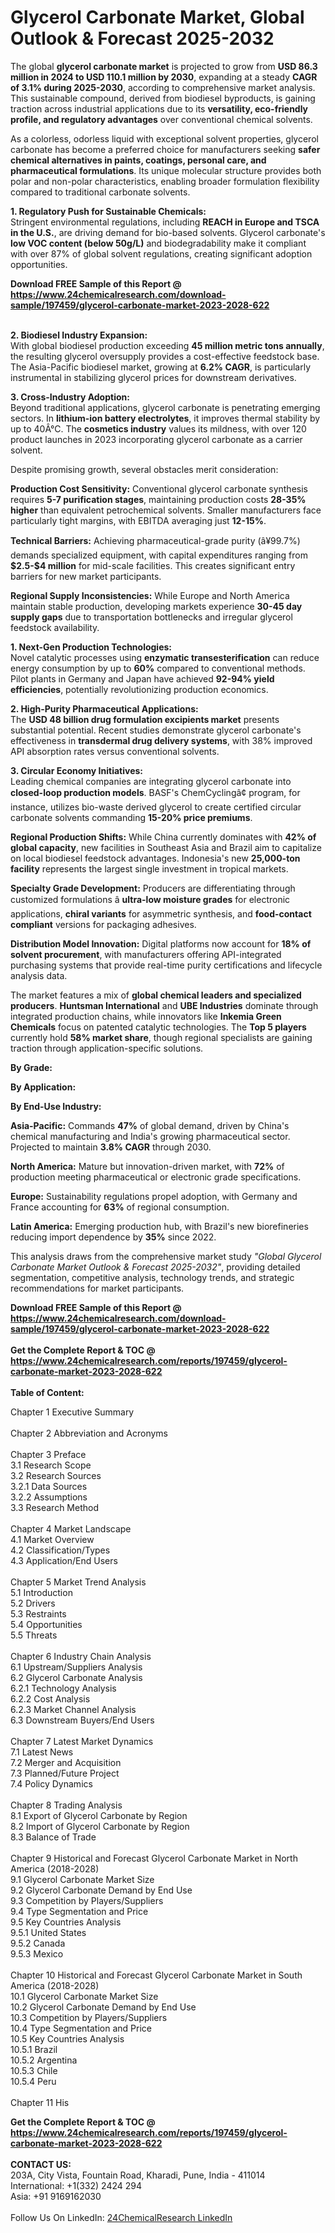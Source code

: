 <h1>Glycerol Carbonate Market, Global Outlook &amp; Forecast 2025-2032</h1><p>The global <strong>glycerol carbonate market</strong> is projected to grow from <strong>USD 86.3 million in 2024 to USD 110.1 million by 2030</strong>, expanding at a steady <strong>CAGR of 3.1% during 2025-2030</strong>, according to comprehensive market analysis. This sustainable compound, derived from biodiesel byproducts, is gaining traction across industrial applications due to its <strong>versatility, eco-friendly profile, and regulatory advantages</strong> over conventional chemical solvents.</p><p>As a colorless, odorless liquid with exceptional solvent properties, glycerol carbonate has become a preferred choice for manufacturers seeking <strong>safer chemical alternatives in paints, coatings, personal care, and pharmaceutical formulations</strong>. Its unique molecular structure provides both polar and non-polar characteristics, enabling broader formulation flexibility compared to traditional carbonate solvents.</p><p><strong>1. Regulatory Push for Sustainable Chemicals:</strong><br> 
Stringent environmental regulations, including <strong>REACH in Europe and TSCA in the U.S.</strong>, are driving demand for bio-based solvents. Glycerol carbonate's <strong>low VOC content (below 50g/L)</strong> and biodegradability make it compliant with over 87% of global solvent regulations, creating significant adoption opportunities.</p><div><b>Download FREE Sample of this Report @ 
            <a href="https://www.24chemicalresearch.com/download-sample/197459/glycerol-carbonate-market-2023-2028-622">
            https://www.24chemicalresearch.com/download-sample/197459/glycerol-carbonate-market-2023-2028-622</a></b></div><br><p><strong>2. Biodiesel Industry Expansion:</strong><br>
With global biodiesel production exceeding <strong>45 million metric tons annually</strong>, the resulting glycerol oversupply provides a cost-effective feedstock base. The Asia-Pacific biodiesel market, growing at <strong>6.2% CAGR</strong>, is particularly instrumental in stabilizing glycerol prices for downstream derivatives.</p><p><strong>3. Cross-Industry Adoption:</strong><br>
Beyond traditional applications, glycerol carbonate is penetrating emerging sectors. In <strong>lithium-ion battery electrolytes</strong>, it improves thermal stability by up to 40Â°C. The <strong>cosmetics industry</strong> values its mildness, with over 120 product launches in 2023 incorporating glycerol carbonate as a carrier solvent.</p><p>Despite promising growth, several obstacles merit consideration:</p><p><strong>Production Cost Sensitivity:</strong> Conventional glycerol carbonate synthesis requires <strong>5-7 purification stages</strong>, maintaining production costs <strong>28-35% higher</strong> than equivalent petrochemical solvents. Smaller manufacturers face particularly tight margins, with EBITDA averaging just <strong>12-15%</strong>.</p><p><strong>Technical Barriers:</strong> Achieving pharmaceutical-grade purity (â¥99.7%) demands specialized equipment, with capital expenditures ranging from <strong>$2.5-$4 million</strong> for mid-scale facilities. This creates significant entry barriers for new market participants.</p><p><strong>Regional Supply Inconsistencies:</strong> While Europe and North America maintain stable production, developing markets experience <strong>30-45 day supply gaps</strong> due to transportation bottlenecks and irregular glycerol feedstock availability.</p><p><strong>1. Next-Gen Production Technologies:</strong><br>
Novel catalytic processes using <strong>enzymatic transesterification</strong> can reduce energy consumption by up to <strong>60%</strong> compared to conventional methods. Pilot plants in Germany and Japan have achieved <strong>92-94% yield efficiencies</strong>, potentially revolutionizing production economics.</p><p><strong>2. High-Purity Pharmaceutical Applications:</strong><br>
The <strong>USD 48 billion drug formulation excipients market</strong> presents substantial potential. Recent studies demonstrate glycerol carbonate's effectiveness in <strong>transdermal drug delivery systems</strong>, with 38% improved API absorption rates versus conventional solvents.</p><p><strong>3. Circular Economy Initiatives:</strong><br>
Leading chemical companies are integrating glycerol carbonate into <strong>closed-loop production models</strong>. BASF's ChemCyclingâ¢ program, for instance, utilizes bio-waste derived glycerol to create certified circular carbonate solvents commanding <strong>15-20% price premiums</strong>.</p><p><strong>Regional Production Shifts:</strong> While China currently dominates with <strong>42% of global capacity</strong>, new facilities in Southeast Asia and Brazil aim to capitalize on local biodiesel feedstock advantages. Indonesia's new <strong>25,000-ton facility</strong> represents the largest single investment in tropical markets.</p><p><strong>Specialty Grade Development:</strong> Producers are differentiating through customized formulations â <strong>ultra-low moisture grades</strong> for electronic applications, <strong>chiral variants</strong> for asymmetric synthesis, and <strong>food-contact compliant</strong> versions for packaging adhesives.</p><p><strong>Distribution Model Innovation:</strong> Digital platforms now account for <strong>18% of solvent procurement</strong>, with manufacturers offering API-integrated purchasing systems that provide real-time purity certifications and lifecycle analysis data.</p><p>The market features a mix of <strong>global chemical leaders and specialized producers</strong>. <strong>Huntsman International</strong> and <strong>UBE Industries</strong> dominate through integrated production chains, while innovators like <strong>Inkemia Green Chemicals</strong> focus on patented catalytic technologies. The <strong>Top 5 players</strong> currently hold <strong>58% market share</strong>, though regional specialists are gaining traction through application-specific solutions.</p><p><strong>By Grade:</strong></p><p><strong>By Application:</strong></p><p><strong>By End-Use Industry:</strong></p><p><strong>Asia-Pacific:</strong> Commands <strong>47%</strong> of global demand, driven by China's chemical manufacturing and India's growing pharmaceutical sector. Projected to maintain <strong>3.8% CAGR</strong> through 2030.</p><p><strong>North America:</strong> Mature but innovation-driven market, with <strong>72%</strong> of production meeting pharmaceutical or electronic grade specifications.</p><p><strong>Europe:</strong> Sustainability regulations propel adoption, with Germany and France accounting for <strong>63%</strong> of regional consumption.</p><p><strong>Latin America:</strong> Emerging production hub, with Brazil's new biorefineries reducing import dependence by <strong>35%</strong> since 2022.</p><p>This analysis draws from the comprehensive market study <em>"Global Glycerol Carbonate Market Outlook &amp; Forecast 2025-2032"</em>, providing detailed segmentation, competitive analysis, technology trends, and strategic recommendations for market participants.</p><div><b>Download FREE Sample of this Report @ 
            <a href="https://www.24chemicalresearch.com/download-sample/197459/glycerol-carbonate-market-2023-2028-622">
            https://www.24chemicalresearch.com/download-sample/197459/glycerol-carbonate-market-2023-2028-622</a></b></div><br><div><b>Get the Complete Report & TOC @ 
            <a href="https://www.24chemicalresearch.com/reports/197459/glycerol-carbonate-market-2023-2028-622">
            https://www.24chemicalresearch.com/reports/197459/glycerol-carbonate-market-2023-2028-622</a></b></div><br>
            <b>Table of Content:</b><p>Chapter 1 Executive Summary<br />
<br />
Chapter 2 Abbreviation and Acronyms<br />
<br />
Chapter 3 Preface<br />
3.1 Research Scope<br />
3.2 Research Sources<br />
3.2.1 Data Sources<br />
3.2.2 Assumptions<br />
3.3 Research Method<br />
<br />
Chapter 4 Market Landscape<br />
4.1 Market Overview<br />
4.2 Classification/Types<br />
4.3 Application/End Users<br />
<br />
Chapter 5 Market Trend Analysis<br />
5.1 Introduction<br />
5.2 Drivers<br />
5.3 Restraints<br />
5.4 Opportunities<br />
5.5 Threats<br />
<br />
Chapter 6 Industry Chain Analysis<br />
6.1 Upstream/Suppliers Analysis<br />
6.2 Glycerol Carbonate Analysis<br />
6.2.1 Technology Analysis<br />
6.2.2 Cost Analysis<br />
6.2.3 Market Channel Analysis<br />
6.3 Downstream Buyers/End Users<br />
<br />
Chapter 7 Latest Market Dynamics<br />
7.1 Latest News<br />
7.2 Merger and Acquisition<br />
7.3 Planned/Future Project<br />
7.4 Policy Dynamics<br />
<br />
Chapter 8 Trading Analysis<br />
8.1 Export of Glycerol Carbonate by Region<br />
8.2 Import of Glycerol Carbonate by Region<br />
8.3 Balance of Trade<br />
<br />
Chapter 9 Historical and Forecast Glycerol Carbonate Market in North America (2018-2028)<br />
9.1 Glycerol Carbonate Market Size<br />
9.2 Glycerol Carbonate Demand by End Use<br />
9.3 Competition by Players/Suppliers<br />
9.4 Type Segmentation and Price<br />
9.5 Key Countries Analysis<br />
9.5.1 United States<br />
9.5.2 Canada<br />
9.5.3 Mexico<br />
<br />
Chapter 10 Historical and Forecast Glycerol Carbonate Market in South America (2018-2028)<br />
10.1 Glycerol Carbonate Market Size<br />
10.2 Glycerol Carbonate Demand by End Use<br />
10.3 Competition by Players/Suppliers<br />
10.4 Type Segmentation and Price<br />
10.5 Key Countries Analysis<br />
10.5.1 Brazil<br />
10.5.2 Argentina<br />
10.5.3 Chile<br />
10.5.4 Peru<br />
<br />
Chapter 11 His</p><div><b>Get the Complete Report & TOC @ 
            <a href="https://www.24chemicalresearch.com/reports/197459/glycerol-carbonate-market-2023-2028-622">
            https://www.24chemicalresearch.com/reports/197459/glycerol-carbonate-market-2023-2028-622</a></b></div><br><b>CONTACT US:</b><br>
            203A, City Vista, Fountain Road, Kharadi, Pune, India - 411014<br>
            International: +1(332) 2424 294<br>
            Asia: +91 9169162030 <br><br>
            Follow Us On LinkedIn: <a href="https://www.linkedin.com/company/24chemicalresearch/">24ChemicalResearch LinkedIn</a>